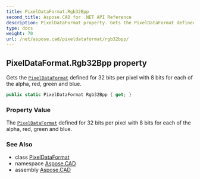 ```yaml
---
title: PixelDataFormat.Rgb32Bpp
second_title: Aspose.CAD for .NET API Reference
description: PixelDataFormat property. Gets the PixelDataFormat defined for 32 bits per pixel with 8 bits for each of the alpha red green and blue
type: docs
weight: 70
url: /net/aspose.cad/pixeldataformat/rgb32bpp/
---
```

## PixelDataFormat.Rgb32Bpp property

Gets the [`PixelDataFormat`](../) defined for 32 bits per pixel with 8 bits for each of the alpha, red, green and blue.

```csharp
public static PixelDataFormat Rgb32Bpp { get; }
```

### Property Value

The [`PixelDataFormat`](../) defined for 32 bits per pixel with 8 bits for each of the alpha, red, green and blue.

### See Also

* class [PixelDataFormat](../)
* namespace [Aspose.CAD](../../../aspose.cad/)
* assembly [Aspose.CAD](../../../)


